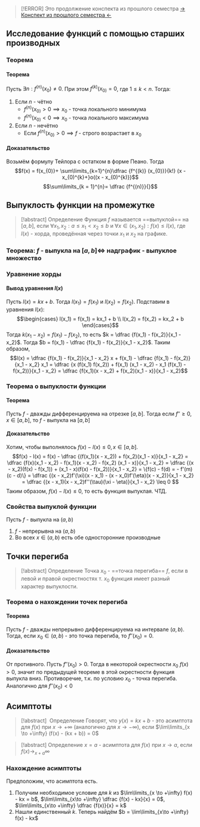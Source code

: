 
> [!ERROR] Это продолжение конспекта из прошлого семестра
> [-> Конспект из прошлого семестра <-](https://steel-twist-df5.notion.site/32ed6dcbdeeb431c9564a2f4c986273d)
## Исследование функций с помощью старших производных

### Теорема
#### Теорема
Пусть $\exists n: f^{(n)}(x_0) \neq 0$. При этом $f^{(k)}(x_{0)}= 0$, где $1 \leq k < n$. Тогда:
1) Если $n$ - чётно
   - $f^{(n)}(x_{0)}> 0 \implies x_0$ - точка локального минимума
   - $f^{(n)}(x_{0)}< 0 \implies x_0$ - точка локального максимума
2) Если $n$ - нечётно
   - Если $f^{(n)}(x_{0)}> 0 \implies f$ - строго возрастает в $x_0$
#### Доказательство
Возьмём формулу Тейлора с остатком в форме Пеано. Тогда
$$f(x) = f(x_{0)}+ \sum\limits_{k=1}^{n}\dfrac {f^{(k)} (x_{0)}}{k!} (x - x_{0)^{k}+}o((x - x_{0)^{k)}}$$
$$\sum\limits_{k = 1}^{n}= \dfrac {f^{(n)}}{}$$

## Выпуклость функции на промежутке

> [!abstract] Определение
> Функция $f$ называется ==выпуклой== на $[a, b]$, если $\forall x_{1}, x_{2}: a \leq x_{1}< x_{2}\leq b$ и $\forall x \in (x_{1}, x_{2}): f(x) \leq l(x)$, где $l(x)$ - хорда, проведённая через точки $x_1$ и $x_2$ на графике.

### Теорема: $f$ - выпукла на $[a, b] \iff$ надграфик - выпуклое множество


### Уравнение хорды
#### Вывод уравнения $l(x)$
Пусть $l(x) = kx + b$. Тогда $l(x_1) = f(x_1)$ и $l(x_2) = f(x_2)$. Подставим в уравнения $l(x)$: 
$$\begin{cases} l(x_1) = f(x_1) = kx_1 + b \\ l(x_2) = f(x_2) = kx_2 + b \end{cases}$$
Тогда $k(x_1 - x_2) = f(x_1) - f(x_2)$, то есть $k = \dfrac {f(x_1) - f(x_2)}{x_1 - x_2}$.
Тогда $b = f(x_1) - \dfrac {f(x_1) - f(x_2)}{x_1 - x_2}$.
Таким образом, $$l(x) = \dfrac {f(x_1) - f(x_2)}{x_1 - x_2} x + f(x_1) - \dfrac {f(x_1) - f(x_2)}{x_1 - x_2} x_1 = \dfrac {x (f(x_1) f(x_2)) + f(x_1) (x_1 - x_2) - x_1 (f(x_1) - f(x_2))}{x_1 - x_2} = \dfrac {f(x_1)(x - x_2) + f(x_2)(x_1 - x)}{x_1 - x_2}$$


### Теорема о выпуклости функции

#### Теорема
Пусть $f$ - дважды дифференцируема на отрезке $[a, b]$. Тогда если $f'' \geq 0, x\in [a, b]$, то $f$ - выпукла на $[a, b]$

#### Доказательство
Хотим, чтобы выполнялось $f(x) - l(x) \leq 0, x \in [a, b]$.
$$f(x) - l(x) = f(x) - \dfrac {(f(x_1)(x -  x_2)) + f(x_2)(x_1 - x)}{x_1 - x_2} = \dfrac {f(x)(x_1 - x_2) - f(x_1)(x - x_2) - f(x_2) (x_1 - x)}{x_1 - x_2} = \dfrac {(x - x_2)(f(x) - f(x_1)) + (x_1 - x)(f(x) - f(x_2))}{x_1 - x_2} = \{f(c) - f(d) = - f'(m)(c - d)\} = \dfrac {(x - x_2)f'(\xi)(x - x_1) - (x - x_0)f'(\eta)(x - x_2)}{x_1 - x_2} = \dfrac {(x - x_1)(x - x_2)f''(\tau)(\xi - \eta)}{x_1 - x_2} \leq 0 $$
Таким образом, $f(x) - l(x) \leq 0$, то есть функция выпуклая. ЧТД.

### Свойства выпуклой функции
Пусть $f$ - выпукла на $(a, b)$
1. $f$ - непрерывна на $(a, b)$
2. Во всех $x \in (a, b)$ есть обе односторонние производные

## Точки перегиба

> [!abstract] Определение
> Точка $x_0$ - ==точка перегиба== $f$, если в левой и правой окрестностях т. $x_0$ функция имеет разный характер выпуклости.

### Теорема о нахождении точек перегиба

#### Теорема
Пусть $f$ - дважды непрерывно дифференцируема на интервале $(a, b)$. Тогда, если $x_0 \in (a, b)$ - это точка перегиба, то $f''(x_0) = 0$.

#### Доказательство
От противного. Пусть $f''(x_0) > 0$. Тогда в некоторой окрестности $x_0$ $f(x) > 0$, значит по предыдущей теореме в этой окрестности функция выпукла вниз. Противоречие, т.к. по условию $x_0$ - точка перегиба.
Аналогично для $f''(x_0) < 0$

## Асимптоты

> [!abstract]  Определение
> Говорят, что $y(x) = kx + b$ - это асимптота для $f(x)$ при $x \to +\infty$ (аналогично для $x\to -\infty$), если $\lim\limits_{x \to +\infty} (f(x) - (kx + b)) = 0$

> [!abstract] Определение
> $x = a$ - асимптота для $f(x)$ при $x\to a$, если $f(x) \to_{x + a} \infty$

### Нахождение асимптоты

Предположим, что асимптота есть.
1. Получим необходимое условие для $k$ из $\lim\limits_{x \to +\infty} f(x) - kx = b$, $\lim\limits_{x\to +\infty} \dfrac {f(x) - kx}{x} = 0$, $\lim\limits_{x\to +\infty} \dfrac {f(x)}{x} = k$
2. Нашли единственный $k$. Теперь найдём $b = \lim\limits_{x\to +\infty} f(x) - kx$